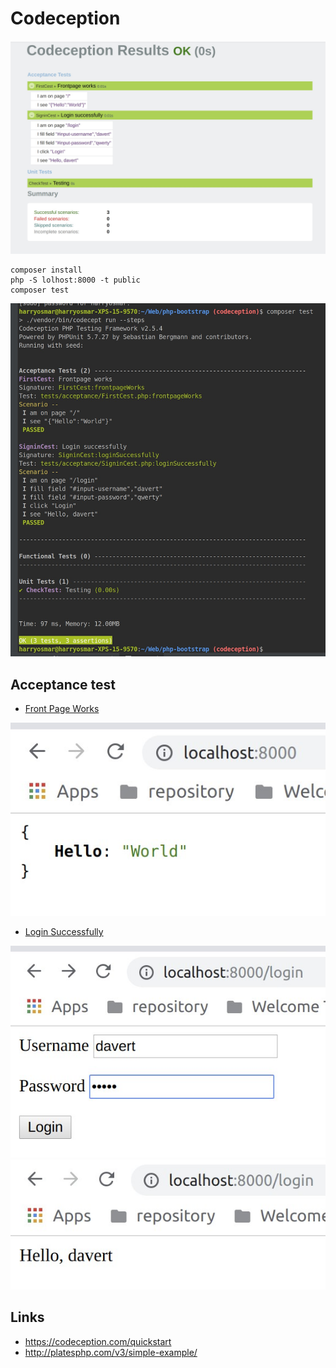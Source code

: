 # Codeception

![test report](https://github.com/harryosmar/php-bootstrap/raw/codeception/resources/images/test-report.jpg)

```
composer install
php -S lolhost:8000 -t public
composer test
```

![composer test output](https://github.com/harryosmar/php-bootstrap/raw/codeception/resources/images/composer-test.jpg)

## Acceptance test

- [Front Page Works](https://github.com/harryosmar/php-bootstrap/blob/master/tests/acceptance/FirstCest.php)

![home page](https://github.com/harryosmar/php-bootstrap/raw/codeception/resources/images/homepage.jpg)


- [Login Successfully](https://github.com/harryosmar/php-bootstrap/blob/master/tests/acceptance/SigninCest.php)

![login page](https://github.com/harryosmar/php-bootstrap/raw/codeception/resources/images/login-page.jpg)
![post login](https://github.com/harryosmar/php-bootstrap/raw/codeception/resources/images/post-login.jpg)

## Links

- https://codeception.com/quickstart
- http://platesphp.com/v3/simple-example/

